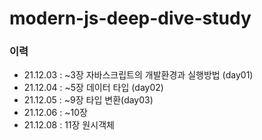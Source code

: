 # modern-js-deep-dive-study
### 이력
- 21.12.03 : ~3장 자바스크립트의 개발환경과 실행방법 (day01)
- 21.12.04 : ~5장 데이터 타입 (day02)
- 21.12.05 : ~9장 타입 변환(day03)
- 21.12.06 : ~10장
- 21.12.08 : 11장 원시객체
